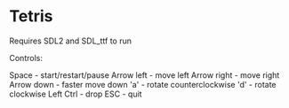 # Tetris

Requires SDL2 and SDL_ttf to run

Controls:

Space - start/restart/pause
Arrow left - move left
Arrow right - move right
Arrow down - faster move down
'a' - rotate counterclockwise
'd' - rotate clockwise
Left Ctrl - drop
ESC - quit
